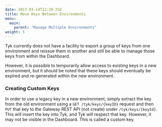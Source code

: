 ```yaml
---
date: 2017-03-24T12:29:23Z
title: Move Keys Between Environments
menu:
  main:
    parent: "Manage Multiple Environments"
weight: 5 
---
```


Tyk currently does not have a facility to export a group of keys from one environment and reissue them in another and still be able to manage those keys from within the Dashboard.

However, it is possible to temporarily allow access to existing keys in a new environment, but it should be noted that these keys should eventually be expired and re-generated within the new environment.

### Creating Custom Keys

In order to use a legacy key in a new environment, simply extract the key from the old environment using a `GET /tyk/keys/{keyID}` request and then `PUT` that key to the Gateway REST API (not create) under `/tyk/keys/{keyId}`. This will insert the key into Tyk, and Tyk will respect that key. However, it may not be visible in the Dashboard. This is called a custom key.
